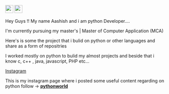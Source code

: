 <a href="https://www.instagram.com/aashishkumar12376/"><img src="https://image.flaticon.com/icons/png/512/174/174855.png" width="25px;"></a>
<a href="https://www.linkedin.com/in/aashish-kumar-30698b145/"><img src="https://www.google.com/url?sa=i&url=https%3A%2F%2Fwww.iconfinder.com%2Ficons%2F2329259%2Flinkedin_linkedin_logo_logo_website_icon&psig=AOvVaw1VUdapcn5BunJL9e_7TwCs&ust=1596285731338000&source=images&cd=vfe&ved=0CAIQjRxqFwoTCMDtvJnq-OoCFQAAAAAdAAAAABAD" width="25px;"></a>



Hey Guys !! My name Aashish and i am python Developer....

I'm currently pursuing my master's | Master of Computer Application (MCA)

Here's is some the project that i bulid on python or other languages and share as a form of repositries

I worked mostly on python to bulid my almost projects and beside that i know c, c++ , java, javascript, PHP etc...

<a href="https://www.instagram.com/aashishkumar12376/"> Instagram </a>

This is my instagram page where i posted some useful content regarding on python follow -> <a href="https://www.instagram.com/__pythonworld__/"> __pythonworld__ </a>
